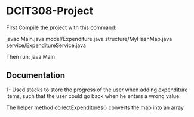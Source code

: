 # DCIT308-Project

First Compile the project with this command:

javac Main.java model/Expenditure.java structure/MyHashMap.java service/ExpenditureService.java


Then run:
java Main



## Documentation
1- Used stacks to store the progress of the user when adding expenditure items, such that the user could go back when he enters a wrong value. 

The helper method collectExpenditures() converts the map into an array